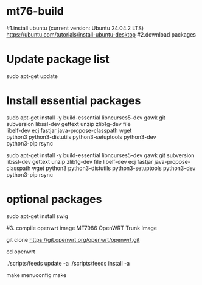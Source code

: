 # mt76-build


#1.install ubuntu (current version: Ubuntu 24.04.2 LTS) https://ubuntu.com/tutorials/install-ubuntu-desktop
#2.download packages 
# Update package list
sudo apt-get update
 
# Install essential packages
sudo apt-get install -y build-essential libncurses5-dev gawk git \
    subversion libssl-dev gettext unzip zlib1g-dev file \
    libelf-dev ecj fastjar java-propose-classpath wget \
    python3 python3-distutils python3-setuptools python3-dev \
    python3-pip rsync


sudo apt-get install -y build-essential libncurses5-dev gawk git subversion libssl-dev gettext unzip zlib1g-dev file libelf-dev ecj fastjar java-propose-classpath wget python3 python3-distutils python3-setuptools python3-dev python3-pip rsync
 
# optional packages
sudo apt-get install swig

#3. compile openwrt image MT7986 OpenWRT Trunk Image


git clone https://git.openwrt.org/openwrt/openwrt.git

cd openwrt

./scripts/feeds update -a
./scripts/feeds install -a

make menuconfig
make

